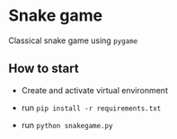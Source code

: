 # Snake game

Classical snake game using `pygame`

## How to start

- Create and activate virtual environment

- run `pip install -r requirements.txt`

- run `python snakegame.py`
